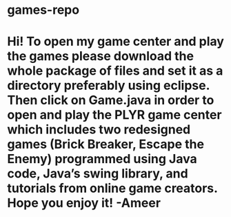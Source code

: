 # games-repo
# Hi! To open my game center and play the games please download the whole package of files and set it as a directory preferably using eclipse. Then click on Game.java in order to open and play the PLYR game center which includes two redesigned games (Brick Breaker, Escape the Enemy) programmed using Java code, Java’s swing library, and tutorials from online game creators. Hope you enjoy it! -Ameer
